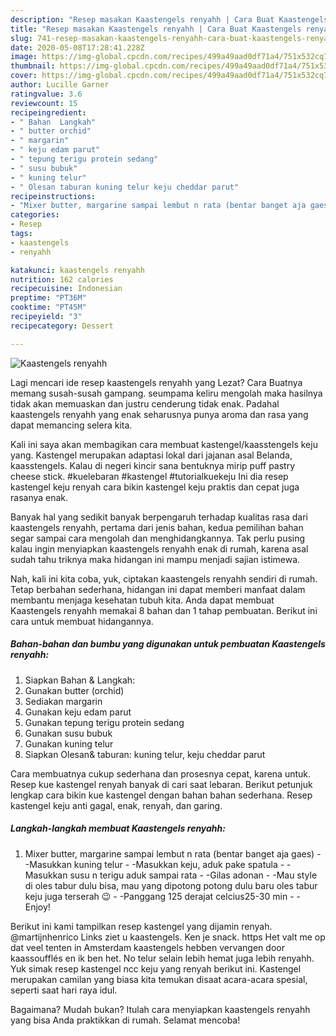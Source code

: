 ```yaml
---
description: "Resep masakan Kaastengels renyahh | Cara Buat Kaastengels renyahh Yang Mudah Dan Praktis"
title: "Resep masakan Kaastengels renyahh | Cara Buat Kaastengels renyahh Yang Mudah Dan Praktis"
slug: 741-resep-masakan-kaastengels-renyahh-cara-buat-kaastengels-renyahh-yang-mudah-dan-praktis
date: 2020-05-08T17:28:41.228Z
image: https://img-global.cpcdn.com/recipes/499a49aad0df71a4/751x532cq70/kaastengels-renyahh-foto-resep-utama.jpg
thumbnail: https://img-global.cpcdn.com/recipes/499a49aad0df71a4/751x532cq70/kaastengels-renyahh-foto-resep-utama.jpg
cover: https://img-global.cpcdn.com/recipes/499a49aad0df71a4/751x532cq70/kaastengels-renyahh-foto-resep-utama.jpg
author: Lucille Garner
ratingvalue: 3.6
reviewcount: 15
recipeingredient:
- " Bahan  Langkah"
- " butter orchid"
- " margarin"
- " keju edam parut"
- " tepung terigu protein sedang"
- " susu bubuk"
- " kuning telur"
- " Olesan taburan kuning telur keju cheddar parut"
recipeinstructions:
- "Mixer butter, margarine sampai lembut n rata (bentar banget aja gaes) -Masukkan kuning telur -Masukkan keju, aduk pake spatula -Masukkan susu n terigu aduk sampai rata -Gilas adonan -Mau style di oles tabur dulu bisa, mau yang dipotong potong dulu baru oles tabur keju juga terserah 😉 -Panggang 125 derajat celcius25-30 min  Enjoy!"
categories:
- Resep
tags:
- kaastengels
- renyahh

katakunci: kaastengels renyahh 
nutrition: 162 calories
recipecuisine: Indonesian
preptime: "PT36M"
cooktime: "PT45M"
recipeyield: "3"
recipecategory: Dessert

---
```



![Kaastengels renyahh](https://img-global.cpcdn.com/recipes/499a49aad0df71a4/751x532cq70/kaastengels-renyahh-foto-resep-utama.jpg)

Lagi mencari ide resep kaastengels renyahh yang Lezat? Cara Buatnya memang susah-susah gampang. seumpama keliru mengolah maka hasilnya tidak akan memuaskan dan justru cenderung tidak enak. Padahal kaastengels renyahh yang enak seharusnya punya aroma dan rasa yang dapat memancing selera kita.

Kali ini saya akan membagikan cara membuat kastengel/kaasstengels keju yang. Kastengel merupakan adaptasi lokal dari jajanan asal Belanda, kaasstengels. Kalau di negeri kincir sana bentuknya mirip puff pastry cheese stick. #kuelebaran #kastengel #tutorialkuekeju Ini dia resep kastengel keju renyah cara bikin kastengel keju praktis dan cepat juga rasanya enak.

Banyak hal yang sedikit banyak berpengaruh terhadap kualitas rasa dari kaastengels renyahh, pertama dari jenis bahan, kedua pemilihan bahan segar sampai cara mengolah dan menghidangkannya. Tak perlu pusing kalau ingin menyiapkan kaastengels renyahh enak di rumah, karena asal sudah tahu triknya maka hidangan ini mampu menjadi sajian istimewa.


Nah, kali ini kita coba, yuk, ciptakan kaastengels renyahh sendiri di rumah. Tetap berbahan sederhana, hidangan ini dapat memberi manfaat dalam membantu menjaga kesehatan tubuh kita. Anda dapat membuat Kaastengels renyahh memakai 8 bahan dan 1 tahap pembuatan. Berikut ini cara untuk membuat hidangannya.

<!--inarticleads1-->

##### Bahan-bahan dan bumbu yang digunakan untuk pembuatan Kaastengels renyahh:

1. Siapkan  Bahan &amp; Langkah:
1. Gunakan  butter (orchid)
1. Sediakan  margarin
1. Gunakan  keju edam parut
1. Gunakan  tepung terigu protein sedang
1. Gunakan  susu bubuk
1. Gunakan  kuning telur
1. Siapkan  Olesan&amp; taburan: kuning telur, keju cheddar parut


Cara membuatnya cukup sederhana dan prosesnya cepat, karena untuk. Resep kue kastengel renyah banyak di cari saat lebaran. Berikut petunjuk lengkap cara bikin kue kastengel dengan bahan bahan sederhana. Resep kastengel keju anti gagal, enak, renyah, dan garing. 

<!--inarticleads2-->

##### Langkah-langkah membuat Kaastengels renyahh:

1. Mixer butter, margarine sampai lembut n rata (bentar banget aja gaes) - -Masukkan kuning telur - -Masukkan keju, aduk pake spatula - -Masukkan susu n terigu aduk sampai rata - -Gilas adonan - -Mau style di oles tabur dulu bisa, mau yang dipotong potong dulu baru oles tabur keju juga terserah 😉 - -Panggang 125 derajat celcius25-30 min -  - Enjoy!


Berikut ini kami tampilkan resep kastengel yang dijamin renyah. @martijnhenrico Links ziet u kaastengels. Ken je snack. https Het valt me op dat veel tenten in Amsterdam kaastengels hebben vervangen door kaassoufflés en ik ben het. No telur selain lebih hemat juga lebih renyahh. Yuk simak resep kastengel ncc keju yang renyah berikut ini. Kastengel merupakan camilan yang biasa kita temukan disaat acara-acara spesial, seperti saat hari raya idul. 

Bagaimana? Mudah bukan? Itulah cara menyiapkan kaastengels renyahh yang bisa Anda praktikkan di rumah. Selamat mencoba!
